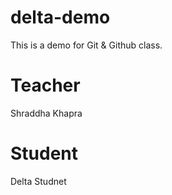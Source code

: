 # delta-demo
This is a demo for Git & Github class.

# Teacher
Shraddha Khapra

# Student
Delta Studnet